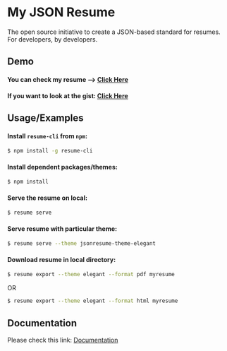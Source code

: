 
# My JSON Resume

The open source initiative to create a JSON-based standard for resumes. For developers, by developers.




## Demo

#### You can check my resume --> [Click Here](https://registry.jsonresume.org/debojyotichatterjee9)

#### If you want to look at the gist: [Click Here](https://gist.github.com/debojyotichatterjee9/79f835f5316934aee6479078195bc064)


## Usage/Examples

#### Install `resume-cli` from `npm`:
```bash
$ npm install -g resume-cli
```
#### Install dependent packages/themes:
```bash
$ npm install
```
#### Serve the resume on local:
```bash
$ resume serve
```
#### Serve resume with particular theme:
```bash
$ resume serve --theme jsonresume-theme-elegant
```

#### Download resume in local directory:
```bash
$ resume export --theme elegant --format pdf myresume
```
OR
```bash
$ resume export --theme elegant --format html myresume
```


## Documentation

Please check this link:
[Documentation](https://jsonresume.org/getting-started/)

